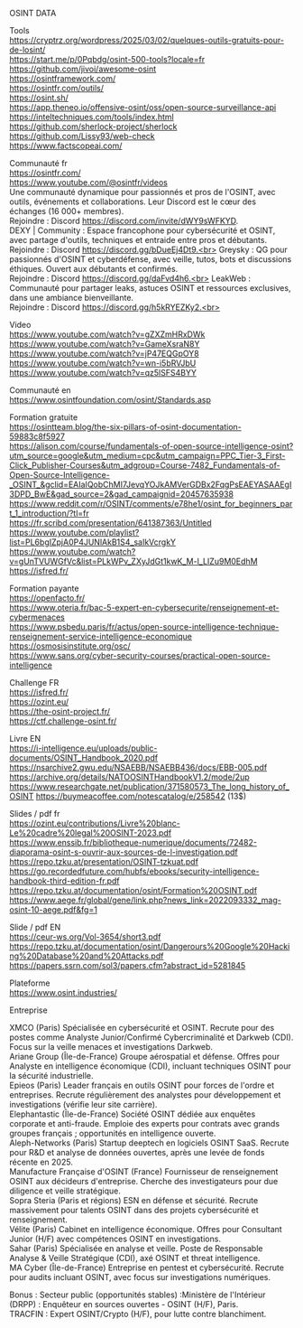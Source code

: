 OSINT DATA

Tools<br>
https://cryptrz.org/wordpress/2025/03/02/quelques-outils-gratuits-pour-de-losint/<br>
https://start.me/p/0Pqbdg/osint-500-tools?locale=fr<br>
https://github.com/jivoi/awesome-osint<br>
https://osintframework.com/<br>
https://osintfr.com/outils/<br>
https://osint.sh/<br>
https://app.theneo.io/offensive-osint/oss/open-source-surveillance-api<br>
https://inteltechniques.com/tools/index.html<br>
https://github.com/sherlock-project/sherlock<br>
https://github.com/Lissy93/web-check<br>
https://www.factscopeai.com/<br>

Communauté fr<br>
https://osintfr.com/<br>
https://www.youtube.com/@osintfr/videos<br>
Une communauté dynamique pour passionnés et pros de l'OSINT, avec outils, événements et collaborations. Leur Discord est le cœur des échanges (16 000+ membres).  <br>
Rejoindre : Discord https://discord.com/invite/dWY9sWFKYD.  <br>
DEXY | Community : Espace francophone pour cybersécurité et OSINT, avec partage d'outils, techniques et entraide entre pros et débutants.<br>
Rejoindre : Discord https://discord.gg/bDueEj4Dt9.<br>
Greysky : QG pour passionnés d'OSINT et cyberdéfense, avec veille, tutos, bots et discussions éthiques. Ouvert aux débutants et confirmés.<br>
Rejoindre : Discord https://discord.gg/daFvd4h6.<br>
LeakWeb : Communauté pour partager leaks, astuces OSINT et ressources exclusives, dans une ambiance bienveillante.<br>
Rejoindre : Discord https://discord.gg/h5kRYEZKy2.<br>


Video <br>
https://www.youtube.com/watch?v=gZXZmHRxDWk<br>
https://www.youtube.com/watch?v=GameXsraN8Y<br>
https://www.youtube.com/watch?v=jP47EQGpOY8<br>
https://www.youtube.com/watch?v=wn-i5bRVJbU<br>
https://www.youtube.com/watch?v=qz5lSFS4BYY<br>


Communauté en<br>
https://www.osintfoundation.com/osint/Standards.asp<br>

Formation gratuite<br>
https://osintteam.blog/the-six-pillars-of-osint-documentation-59883c8f5927<br>
https://alison.com/course/fundamentals-of-open-source-intelligence-osint?utm_source=google&utm_medium=cpc&utm_campaign=PPC_Tier-3_First-Click_Publisher-Courses&utm_adgroup=Course-7482_Fundamentals-of-Open-Source-Intelligence-_OSINT_&gclid=EAIaIQobChMI7JevqYOJkAMVerGDBx2FqgPsEAEYASAAEgI3DPD_BwE&gad_source=2&gad_campaignid=20457635938 <br>
https://www.reddit.com/r/OSINT/comments/e78he1/osint_for_beginners_part_1_introduction/?tl=fr<br>
https://fr.scribd.com/presentation/641387363/Untitled<br>
https://www.youtube.com/playlist?list=PL6bgIZpjA0P4JUNlAkB1S4_saIkVcrgkY<br>
https://www.youtube.com/watch?v=gUnTVUWGfVc&list=PLkWPv_ZXyJdGt1kwK_M-l_LIZu9M0EdhM<br>
https://isfred.fr/<br>

Formation payante<br>
https://openfacto.fr/ <br>
https://www.oteria.fr/bac-5-expert-en-cybersecurite/renseignement-et-cybermenaces <br>
https://www.psbedu.paris/fr/actus/open-source-intelligence-technique-renseignement-service-intelligence-economique<br>
https://osmosisinstitute.org/osc/<br>
https://www.sans.org/cyber-security-courses/practical-open-source-intelligence<br>

Challenge FR<br>
https://isfred.fr/<br>
https://ozint.eu/<br>
https://the-osint-project.fr/<br>
https://ctf.challenge-osint.fr/<br>

Livre EN<br>
https://i-intelligence.eu/uploads/public-documents/OSINT_Handbook_2020.pdf
https://nsarchive2.gwu.edu/NSAEBB/NSAEBB436/docs/EBB-005.pdf
https://archive.org/details/NATOOSINTHandbookV1.2/mode/2up
https://www.researchgate.net/publication/371580573_The_long_history_of_OSINT
https://buymeacoffee.com/notescatalog/e/258542 (13$)

Slides / pdf fr<br>
https://ozint.eu/contributions/Livre%20blanc-Le%20cadre%20legal%20OSINT-2023.pdf<br>
https://www.enssib.fr/bibliotheque-numerique/documents/72482-diaporama-osint-s-ouvrir-aux-sources-de-l-investigation.pdf<br>
https://repo.tzku.at/presentation/OSINT-tzkuat.pdf<br>
https://go.recordedfuture.com/hubfs/ebooks/security-intelligence-handbook-third-edition-fr.pdf<br>
https://repo.tzku.at/documentation/osint/Formation%20OSINT.pdf<br>
https://www.aege.fr/global/gene/link.php?news_link=2022093332_mag-osint-10-aege.pdf&fg=1<br>

Slide / pdf EN<br>
https://ceur-ws.org/Vol-3654/short3.pdf<br>
https://repo.tzku.at/documentation/osint/Dangerours%20Google%20Hacking%20Database%20and%20Attacks.pdf<br>
https://papers.ssrn.com/sol3/papers.cfm?abstract_id=5281845<br>


Plateforme<br>
https://www.osint.industries/<br>


Entreprise

XMCO (Paris)  Spécialisée en cybersécurité et OSINT. Recrute pour des postes comme Analyste Junior/Confirmé Cybercriminalité et Darkweb (CDI). Focus sur la veille menaces et investigations Darkweb.<br>
Ariane Group (Île-de-France)  Groupe aérospatial et défense. Offres pour Analyste en intelligence économique (CDI), incluant techniques OSINT pour la sécurité industrielle.<br>
Epieos (Paris)  Leader français en outils OSINT pour forces de l'ordre et entreprises. Recrute régulièrement des analystes pour développement et investigations (vérifie leur site carrière).<br>
Elephantastic (Île-de-France)  Société OSINT dédiée aux enquêtes corporate et anti-fraude. Emploie des experts pour contrats avec grands groupes français ; opportunités en intelligence ouverte.<br>
Aleph-Networks (Paris)  Startup deeptech en logiciels OSINT SaaS. Recrute pour R&D et analyse de données ouvertes, après une levée de fonds récente en 2025.<br>
Manufacture Française d'OSINT (France)  Fournisseur de renseignement OSINT aux décideurs d'entreprise. Cherche des investigateurs pour due diligence et veille stratégique.<br>
Sopra Steria (Paris et régions)  ESN en défense et sécurité. Recrute massivement pour talents OSINT dans des projets cybersécurité et renseignement.<br>
Vélite (Paris)  Cabinet en intelligence économique. Offres pour Consultant Junior (H/F) avec compétences OSINT en investigations.<br>
Sahar (Paris)  Spécialisée en analyse et veille. Poste de Responsable Analyse & Veille Stratégique (CDI), axé OSINT et threat intelligence.<br>
MA Cyber (Île-de-France)  Entreprise en pentest et cybersécurité. Recrute pour audits incluant OSINT, avec focus sur investigations numériques.<br>

Bonus : Secteur public (opportunités stables) :Ministère de l'Intérieur (DRPP) : Enquêteur en sources ouvertes - OSINT (H/F), Paris.<br>
TRACFIN : Expert OSINT/Crypto (H/F), pour lutte contre blanchiment.



